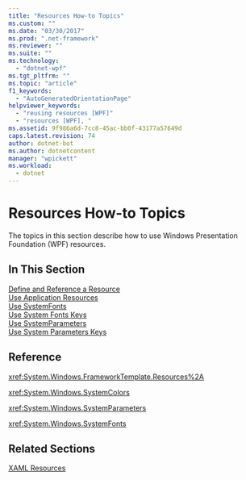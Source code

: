 ```yaml
---
title: "Resources How-to Topics"
ms.custom: ""
ms.date: "03/30/2017"
ms.prod: ".net-framework"
ms.reviewer: ""
ms.suite: ""
ms.technology: 
  - "dotnet-wpf"
ms.tgt_pltfrm: ""
ms.topic: "article"
f1_keywords: 
  - "AutoGeneratedOrientationPage"
helpviewer_keywords: 
  - "reusing resources [WPF]"
  - "resources [WPF], "
ms.assetid: 9f986a6d-7cc8-45ac-bb0f-43177a57649d
caps.latest.revision: 74
author: dotnet-bot
ms.author: dotnetcontent
manager: "wpickett"
ms.workload: 
  - dotnet
---
```

# Resources How-to Topics
The topics in this section describe how to use Windows Presentation Foundation (WPF) resources.  
  
## In This Section  
 [Define and Reference a Resource](../../../../docs/framework/wpf/advanced/how-to-define-and-reference-a-resource.md)  
 [Use Application Resources](../../../../docs/framework/wpf/advanced/how-to-use-application-resources.md)  
 [Use SystemFonts](../../../../docs/framework/wpf/advanced/how-to-use-systemfonts.md)  
 [Use System Fonts Keys](../../../../docs/framework/wpf/advanced/how-to-use-system-fonts-keys.md)  
 [Use SystemParameters](../../../../docs/framework/wpf/advanced/how-to-use-systemparameters.md)  
 [Use System Parameters Keys](../../../../docs/framework/wpf/advanced/how-to-use-system-parameters-keys.md)  
  
## Reference  
 <xref:System.Windows.FrameworkTemplate.Resources%2A>  
  
 <xref:System.Windows.SystemColors>  
  
 <xref:System.Windows.SystemParameters>  
  
 <xref:System.Windows.SystemFonts>  
  
## Related Sections  
 [XAML Resources](../../../../docs/framework/wpf/advanced/xaml-resources.md)
